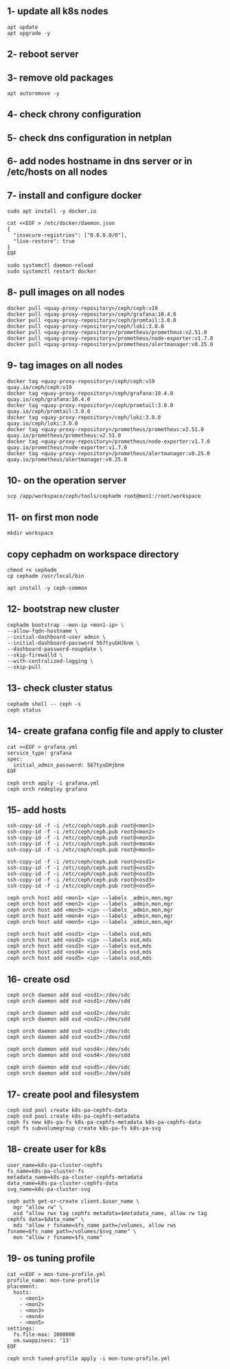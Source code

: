 ## 1- update all k8s nodes

```
apt update
apt upgrade -y
```

## 2- reboot server

## 3- remove old packages

```
apt autoremove -y
```

## 4- check chrony configuration

## 5- check dns configuration in netplan


## 6- add nodes hostname in dns server or in /etc/hosts on all nodes


## 7- install and configure docker

```
sudo apt install -y docker.io
```

```
cat <<EOF > /etc/docker/daemon.json
{
  "insecure-registries": ["0.0.0.0/0"],
  "live-restore": true
}
EOF
```

```
sudo systemctl daemon-reload
sudo systemctl restart docker
```

## 8- pull images on all nodes

```
docker pull <quay-proxy-repository>/ceph/ceph:v19
docker pull <quay-proxy-repository>/ceph/grafana:10.4.0
docker pull <quay-proxy-repository>/ceph/promtail:3.0.0
docker pull <quay-proxy-repository>/ceph/loki:3.0.0
docker pull <quay-proxy-repository>/prometheus/prometheus:v2.51.0
docker pull <quay-proxy-repository>/prometheus/node-exporter:v1.7.0
docker pull <quay-proxy-repository>/prometheus/alertmanager:v0.25.0
```

## 9- tag images on all nodes

```
docker tag <quay-proxy-repository>/ceph/ceph:v19  quay.io/ceph/ceph:v19
docker tag <quay-proxy-repository>/ceph/grafana:10.4.0 quay.io/ceph/grafana:10.4.0
docker tag <quay-proxy-repository>/ceph/promtail:3.0.0 quay.io/ceph/promtail:3.0.0
docker tag <quay-proxy-repository>/ceph/loki:3.0.0 quay.io/ceph/loki:3.0.0
docker tag <quay-proxy-repository>/prometheus/prometheus:v2.51.0 quay.io/prometheus/prometheus:v2.51.0
docker tag <quay-proxy-repository>/prometheus/node-exporter:v1.7.0 quay.io/prometheus/node-exporter:v1.7.0
docker tag <quay-proxy-repository>/prometheus/alertmanager:v0.25.0 quay.io/prometheus/alertmanager:v0.25.0
```

## 10- on the operation server

```
scp /app/workspace/ceph/tools/cephadm root@mon1:/root/workspace
```

## 11- on first mon node

```
mkdir workspace
```

## copy cephadm on workspace directory

```
chmod +x cephadm
cp cephadm /usr/local/bin

apt install -y ceph-common
```

## 12- bootstrap new cluster

```
cephadm bootstrap --mon-ip <mon1-ip> \
--allow-fqdn-hostname \
--initial-dashboard-user admin \
--initial-dashboard-password 567tyuGHJbnm \
--dashboard-password-noupdate \
--skip-firewalld \
--with-centralized-logging \
--skip-pull
```

## 13- check cluster status

```
cephadm shell -- ceph -s
ceph status
```

## 14- create grafana config file and apply to cluster

```
cat <<EOF > grafana.yml
service_type: grafana
spec:
  initial_admin_password: 567tyuGHjbnm
EOF
```

```
ceph orch apply -i grafana.yml
ceph orch redeploy grafana
```

## 15- add hosts

```
ssh-copy-id -f -i /etc/ceph/ceph.pub root@<mon1>
ssh-copy-id -f -i /etc/ceph/ceph.pub root@<mon2>
ssh-copy-id -f -i /etc/ceph/ceph.pub root@<mon3>
ssh-copy-id -f -i /etc/ceph/ceph.pub root@<mon4>
ssh-copy-id -f -i /etc/ceph/ceph.pub root@<mon5>

ssh-copy-id -f -i /etc/ceph/ceph.pub root@<osd1>
ssh-copy-id -f -i /etc/ceph/ceph.pub root@<osd2>
ssh-copy-id -f -i /etc/ceph/ceph.pub root@<osd3>
ssh-copy-id -f -i /etc/ceph/ceph.pub root@<osd3>
ssh-copy-id -f -i /etc/ceph/ceph.pub root@<osd5>

ceph orch host add <mon1> <ip> --labels _admin,mon,mgr
ceph orch host add <mon2> <ip> --labels _admin,mon,mgr
ceph orch host add <mon3> <ip> --labels _admin,mon,mgr
ceph orch host add <mon4> <ip> --labels _admin,mon,mgr
ceph orch host add <mon5> <ip> --labels _admin,mon,mgr

ceph orch host add <osd1> <ip> --labels osd,mds
ceph orch host add <osd2> <ip> --labels osd,mds
ceph orch host add <osd3> <ip> --labels osd,mds
ceph orch host add <osd4> <ip> --labels osd,mds
ceph orch host add <osd5> <ip> --labels osd,mds
```

## 16- create osd 

```
ceph orch daemon add osd <osd1>:/dev/sdc
ceph orch daemon add osd <osd1>:/dev/sdd

ceph orch daemon add osd <osd2>:/dev/sdc
ceph orch daemon add osd <osd2>:/dev/sdd

ceph orch daemon add osd <osd3>:/dev/sdc
ceph orch daemon add osd <osd3>:/dev/sdd

ceph orch daemon add osd <osd4>:/dev/sdc
ceph orch daemon add osd <osd4>:/dev/sdd

ceph orch daemon add osd <osd5>:/dev/sdc
ceph orch daemon add osd <osd5>:/dev/sdd
```

## 17- create pool and filesystem

```
ceph osd pool create k8s-pa-cephfs-data
ceph osd pool create k8s-pa-cephfs-metadata
ceph fs new k8s-pa-fs k8s-pa-cephfs-metadata k8s-pa-cephfs-data
ceph fs subvolumegroup create k8s-pa-fs k8s-pa-svg
```

## 18- create user for k8s

```
user_name=k8s-pa-cluster-cephfs
fs_name=k8s-pa-cluster-fs
metadata_name=k8s-pa-cluster-cephfs-metadata
data_name=k8s-pa-cluster-cephfs-data
svg_name=k8s-pa-cluster-svg
```

```
ceph auth get-or-create client.$user_name \
  mgr "allow rw" \
  osd "allow rwx tag cephfs metadata=$metadata_name, allow rw tag cephfs data=$data_name" \
  mds "allow r fsname=$fs_name path=/volumes, allow rws fsname=$fs_name path=/volumes/$svg_name" \
  mon "allow r fsname=$fs_name"
```

## 19- os tuning profile

```
cat <<EOF > mon-tune-profile.yml
profile_name: mon-tune-profile
placement:
  hosts:
    - <mon1>
    - <mon2>
    - <mon3>
    - <mon4>
    - <mon5>
settings:
  fs.file-max: 1000000
  vm.swappiness: '13'
EOF

ceph orch tuned-profile apply -i mon-tune-profile.yml
```